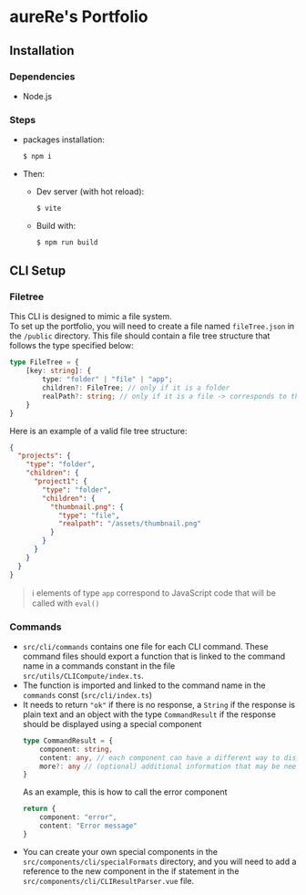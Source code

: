 # aureRe's Portfolio

## Installation

### Dependencies
- Node.js

### Steps
- packages installation:
    ```bash
    $ npm i
    ```
- Then:

    - Dev server (with hot reload):
      ```bash
      $ vite
      ```
    - Build with:
      ```bash
      $ npm run build
      ```
## CLI Setup
### Filetree
This CLI is designed to mimic a file system. <br>
To set up the portfolio, you will need to create a file named `fileTree.json` in the `/public` directory. 
This file should contain a file tree structure that follows the type specified below:
```ts
type FileTree = {
    [key: string]: {
        type: "folder" | "file" | "app";
        children?: FileTree; // only if it is a folder
        realPath?: string; // only if it is a file -> corresponds to the actual path from /public
    }
}
```
Here is an example of a valid file tree structure:

```json
{
  "projects": {
    "type": "folder",
    "children": {
      "project1": {
        "type": "folder",
        "children": {
          "thumbnail.png": {
            "type": "file",
            "realpath": "/assets/thumbnail.png"
          }
        }
      }
    }
  }
}
```

> ℹ️ elements of type `app` correspond to JavaScript code that will be called with `eval()`
### Commands
- `src/cli/commands` contains one file for each CLI command. These command files should export a function that is linked to the command name in a commands constant in the file `src/utils/CLICompute/index.ts`.
- The function is imported and linked to the command name in the `commands` const (`src/cli/index.ts`)
- It needs to return `"ok"` if there is no response, a `String` if the response is plain text and an object with the type `CommandResult` if the response should be displayed using a special component
    ```ts
    type CommandResult = {
        component: string,
        content: any, // each component can have a different way to display content, so the type is not always the same
        more?: any // (optional) additional information that may be needed if the function is used in a context other than a CLI command.
    }
    ```
  As an example, this is how to call the error component 
    ```ts
    return {
        component: "error",
        content: "Error message"
    }
    ```
- You can create your own special components in the `src/components/cli/specialFormats` directory, and you will need to add a reference to the new component in the if statement in the `src/components/cli/CLIResultParser.vue` file.